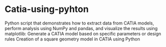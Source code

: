 # Catia-using-pyhton

Python script that demonstrates how to extract data from CATIA models, perform analysis using NumPy and pandas, and visualize the results using matplotlib:
Generate a CATIA model based on specific parameters or design rules
Creation of a square geometry model in CATIA using Python
